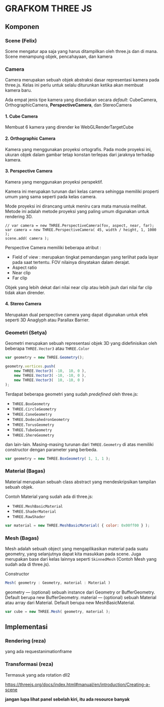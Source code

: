 # GRAFKOM THREE JS

## Komponen

### Scene (Felix)

Scene mengatur apa saja yang harus ditampilkan oleh three.js dan di mana. Scene menampung objek, pencahayaan, dan kamera

### __Camera__

Camera merupakan sebuah objek abstraksi dasar representasi kamera pada three.js. Kelas ini perlu untuk selalu diturunkan ketika akan membuat kamera baru.

Ada empat jenis tipe kamera yang disediakan secara *default*: CubeCamera, OrthographicCamera, **PerspectiveCamera**, dan StereoCamera

#### 1. Cube Camera

Membuat 6 kamera yang dirender ke WebGLRenderTargetCube

#### 2. Orthographic Camera

Kamera yang menggunakan proyeksi ortografis. Pada mode proyeksi ini, ukuran objek dalam gambar tetap konstan terlepas dari jaraknya terhadap kamera.

#### 3. Perspective Camera

Kamera yang menggunakan proyeksi perspektif. 

Kamera ini merupakan turunan dari kelas camera sehingga memiliki properti umum yang sama seperti pada kelas camera.

Mode proyeksi ini dirancang untuk meniru cara mata manusia melihat. Metode ini adalah metode proyeksi yang paling umum digunakan untuk rendering 3D.

```
// var camera = new THREE.PerspectiveCamera(fov, aspect, near, far);
var camera = new THREE.PerspectiveCamera( 45, width / height, 1, 1000 );
scene.add( camera );
```

Perspective Camera memiliki beberapa atribut :

- Field of view : merupakan tingkat pemandangan yang terlihat pada layar pada saat tertentu. FOV nilainya dinyatakan dalam derajat.
- Aspect ratio
- Near clip
- Far clip

Objek yang lebih dekat dari nilai near clip atau lebih jauh dari nilai far clip tidak akan dirender.

#### 4. Stereo Camera

Merupakan dual perspective camera yang dapat digunakan untuk efek seperti 3D Anaglyph atau Parallax Barrier.

### Geometri (Setya)

Geometri merupakan sebuah representasi objek 3D yang didefinisikan oleh beberapa `THREE.Vector3` atau `THREE.Color`

```javascript
var geometry = new THREE.Geometry();

geometry.vertices.push(
	new THREE.Vector3( -10,  10, 0 ),
	new THREE.Vector3( -10, -10, 0 ),
	new THREE.Vector3(  10, -10, 0 )
);
```

Terdapat beberapa geometri yang sudah *predefined* oleh three.js:

- `THREE.BoxGeometry`
- `THREE.CircleGeometry`
- `THREE.ConeGeometry`
- `THREE.DodecahedronGeometry`
- `THREE.TorusGeometry`
- `THREE.TubeGeometry`
- `THREE.ShereGeometry`

dan lain-lain. Masing-masing turunan dari `THREE.Geometry` di atas memiliki constructor dengan parameter yang berbeda.

```javascript
var geometry = new THREE.BoxGeometry( 1, 1, 1 );
```



### Material (Bagas)
Material merupakan sebuah class abstract yang mendeskripsikan tampilan sebuah objek.

Contoh Material yang sudah ada di three.js:

- `THREE.MeshBasicMaterial`
- `THREE.ShaderMaterial`
- `THREE.RawShader`

```javascript
var material = new THREE.MeshBasicMaterial( { color: 0x00ff00 } );
```

### Mesh (Bagas)
Mesh adalah sebuah object yang mengaplikasikan material pada suatu geometry, yang selanjutnya dapat kita masukkan pada scene. Juga merupakan base dari kelas lainnya seperti `SkinnedMesh` (Contoh Mesh yang sudah ada di three.js).

Constructor
```javascript
Mesh( geometry : Geometry, material : Material )
```
geometry — (optional) sebuah instance dari Geometry or BufferGeometry. Default berupa new BufferGeometry.
material — (optional) sebuah Material atau array dari Material. Default berupa new MeshBasicMaterial.


```javascript
var cube = new THREE.Mesh( geometry, material );
```

## Implementasi

### Rendering (reza)

yang ada requestanimationframe

### Transformasi (reza)

Termasuk yang ada rotation dll2



https://threejs.org/docs/index.html#manual/en/introduction/Creating-a-scene



**jangan lupa lihat panel sebelah kiri, itu ada resource banyak**


